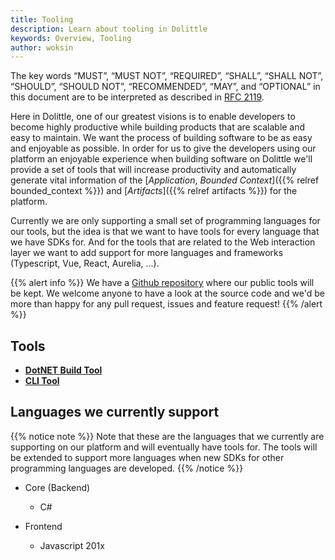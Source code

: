 ```yaml
---
title: Tooling
description: Learn about tooling in Dolittle
keywords: Overview, Tooling
author: woksin
---
```

The key words “MUST”, “MUST NOT”, “REQUIRED”, “SHALL”, “SHALL NOT”, “SHOULD”, “SHOULD NOT”,
“RECOMMENDED”, “MAY”, and “OPTIONAL” in this document are to be interpreted as described in
[RFC 2119](https://tools.ietf.org/html/rfc2119).

Here in Dolittle, one of our greatest visions is to enable developers to become highly productive while building products that are scalable and easy to maintain. We want the process of building software to be as easy and enjoyable as possible. In order for us to give the developers using our platform an enjoyable experience when building software on Dolittle we'll provide a set of tools that will increase productivity and automatically generate vital information of the [*Application*, *Bounded Context*]({{% relref bounded_context %}}) and [*Artifacts*]({{% relref artifacts %}}) for the platform.

Currently we are only supporting a small set of programming languages for our tools, but the idea is that we want to have tools for every language that we have SDKs for. And for the tools that are related to the Web interaction layer we want to add support for more languages and frameworks (Typescript, Vue, React, Aurelia, ...).

{{% alert info %}}
We have a [Github repository](https://github.com/dolittle-tools/) where our public tools will be kept. We welcome anyone to have a look at the source code and we'd be more than happy for any pull request, issues and feature request!
{{% /alert %}}

## Tools
* [**DotNET Build Tool**](https://dolittle.io/dotnet-sdk/tooling/)
* [**CLI Tool**](https://dolittle.io/cli/) 

## Languages we currently support
{{% notice note %}}
Note that these are the languages that we currently are supporting on our platform and will eventually have tools for. The tools will be extended to support more languages when new SDKs for other programming languages are developed.
{{% /notice %}}

* Core (Backend)
    * C#

* Frontend
    * Javascript 201x